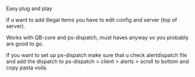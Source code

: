 Easy plug and play

If u want to add illegal items you have to edit config and server (top of server). 

Works with QB-core and ps-dispatch, must haves anyway so you probably are good to go. 

If you want to set up ps-dispatch make sure that u check alertdispatch file and add the dispatch to ps-dispatch > client > alerts > scroll to bottom and copy pasta voila. 
